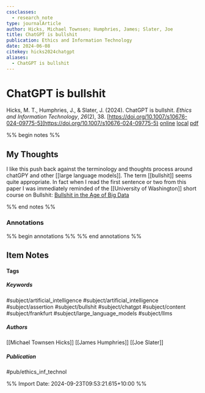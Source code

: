 ```yaml
---
cssclasses:
  - research_note
type: journalArticle
author: Hicks, Michael Townsen; Humphries, James; Slater, Joe
title: ChatGPT is bullshit
publication: Ethics and Information Technology
date: 2024-06-08
citekey: hicks2024chatgpt
aliases:
  - ChatGPT is bullshit
---
```


# ChatGPT is bullshit

Hicks, M. T., Humphries, J., & Slater, J. (2024). ChatGPT is bullshit. _Ethics and Information Technology_, _26_(2), 38. [https://doi.org/10.1007/s10676-024-09775-5](https://doi.org/10.1007/s10676-024-09775-5)
[online](http://zotero.org/users/7162438/items/WW4MMGYF) [local](zotero://select/library/items/WW4MMGYF) [pdf](file:///home/gjc216/Zotero/storage/V7AAMRRL/Hicks%20et%20al.%20-%202024%20-%20ChatGPT%20is%20bullshit.pdf)
 

 
%% begin notes %%

## My Thoughts

I like this push back against the terminology and thoughts process around chatGPY and other [[large language models]]. The term [[bullshit]] seems quite appropriate. In fact when I read the first sentence or two from this paper I was immediately reminded of the [[University of Washington]] short course on Bullshit: [Bullshit in the Age of Big Data](https://youtu.be/A2OtU5vlR0k?si=I-161PkYEuTk0l_5)

%% end notes %%

### Annotations

%% begin annotations %%
%% end annotations %%

## Item Notes

#### Tags

##### Keywords

#subject/artificial_intelligence #subject/artificial_intelligence #subject/assertion #subject/bullshit #subject/chatgpt #subject/content #subject/frankfurt #subject/large_language_models #subject/llms

##### Authors

[[Michael Townsen Hicks]] [[James Humphries]] [[Joe Slater]]

##### Publication

#pub/ethics_inf_technol


%% Import Date: 2024-09-23T09:53:21.615+10:00 %%
